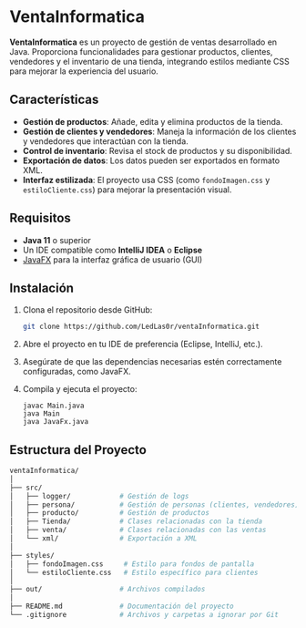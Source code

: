 # VentaInformatica

**VentaInformatica** es un proyecto de gestión de ventas desarrollado en Java. Proporciona funcionalidades para gestionar productos, clientes, vendedores y el inventario de una tienda, integrando estilos mediante CSS para mejorar la experiencia del usuario.

## Características

- **Gestión de productos**: Añade, edita y elimina productos de la tienda.
- **Gestión de clientes y vendedores**: Maneja la información de los clientes y vendedores que interactúan con la tienda.
- **Control de inventario**: Revisa el stock de productos y su disponibilidad.
- **Exportación de datos**: Los datos pueden ser exportados en formato XML.
- **Interfaz estilizada**: El proyecto usa CSS (como `fondoImagen.css` y `estiloCliente.css`) para mejorar la presentación visual.

## Requisitos

- **Java 11** o superior
- Un IDE compatible como **IntelliJ IDEA** o **Eclipse**
- [JavaFX](https://openjfx.io/) para la interfaz gráfica de usuario (GUI)

## Instalación

1. Clona el repositorio desde GitHub:
    ```bash
    git clone https://github.com/LedLas0r/ventaInformatica.git
    ```

2. Abre el proyecto en tu IDE de preferencia (Eclipse, IntelliJ, etc.).

3. Asegúrate de que las dependencias necesarias estén correctamente configuradas, como JavaFX.

4. Compila y ejecuta el proyecto:
    ```
    javac Main.java
    java Main
    java JavaFx.java
    ```

## Estructura del Proyecto

```bash
ventaInformatica/
│
├── src/
│   ├── logger/            # Gestión de logs
│   ├── persona/           # Gestión de personas (clientes, vendedores)
│   ├── producto/          # Gestión de productos
│   ├── Tienda/            # Clases relacionadas con la tienda
│   ├── venta/             # Clases relacionadas con las ventas
│   └── xml/               # Exportación a XML
│
├── styles/
│   ├── fondoImagen.css     # Estilo para fondos de pantalla
│   └── estiloCliente.css   # Estilo específico para clientes
│
├── out/                   # Archivos compilados
│
├── README.md              # Documentación del proyecto
└── .gitignore             # Archivos y carpetas a ignorar por Git
